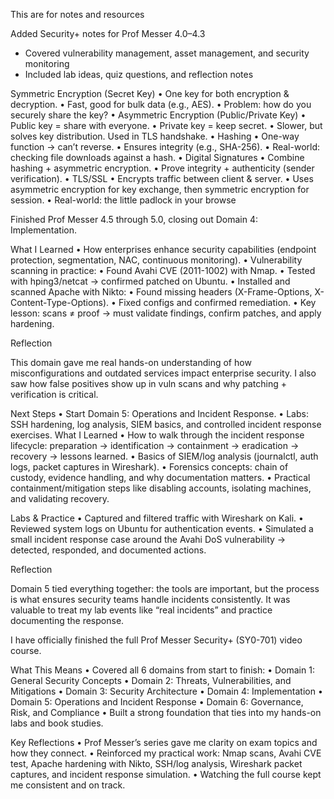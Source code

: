 This are for notes and resources

Added Security+ notes for Prof Messer 4.0–4.3  
- Covered vulnerability management, asset management, and security monitoring  
- Included lab ideas, quiz questions, and reflection notes

Symmetric Encryption (Secret Key)
	•	One key for both encryption & decryption.
	•	Fast, good for bulk data (e.g., AES).
	•	Problem: how do you securely share the key?
	•	Asymmetric Encryption (Public/Private Key)
	•	Public key = share with everyone.
	•	Private key = keep secret.
	•	Slower, but solves key distribution. Used in TLS handshake.
	•	Hashing
	•	One-way function → can’t reverse.
	•	Ensures integrity (e.g., SHA-256).
	•	Real-world: checking file downloads against a hash.
	•	Digital Signatures
	•	Combine hashing + asymmetric encryption.
	•	Prove integrity + authenticity (sender verification).
	•	TLS/SSL
	•	Encrypts traffic between client & server.
	•	Uses asymmetric encryption for key exchange, then symmetric encryption for session.
	•	Real-world: the little padlock in your browse


Finished Prof Messer 4.5 through 5.0, closing out Domain 4: Implementation.

What I Learned
	•	How enterprises enhance security capabilities (endpoint protection, segmentation, NAC, continuous monitoring).
	•	Vulnerability scanning in practice:
	•	Found Avahi CVE (2011-1002) with Nmap.
	•	Tested with hping3/netcat → confirmed patched on Ubuntu.
	•	Installed and scanned Apache with Nikto:
	•	Found missing headers (X-Frame-Options, X-Content-Type-Options).
	•	Fixed configs and confirmed remediation.
	•	Key lesson: scans ≠ proof → must validate findings, confirm patches, and apply hardening.

Reflection

This domain gave me real hands-on understanding of how misconfigurations and outdated services impact enterprise security. I also saw how false positives show up in vuln scans and why patching + verification is critical.

Next Steps
	•	Start Domain 5: Operations and Incident Response.
	•	Labs: SSH hardening, log analysis, SIEM basics, and controlled incident response exercises.
What I Learned
	•	How to walk through the incident response lifecycle: preparation → identification → containment → eradication → recovery → lessons learned.
	•	Basics of SIEM/log analysis (journalctl, auth logs, packet captures in Wireshark).
	•	Forensics concepts: chain of custody, evidence handling, and why documentation matters.
	•	Practical containment/mitigation steps like disabling accounts, isolating machines, and validating recovery.

Labs & Practice
	•	Captured and filtered traffic with Wireshark on Kali.
	•	Reviewed system logs on Ubuntu for authentication events.
	•	Simulated a small incident response case around the Avahi DoS vulnerability → detected, responded, and documented actions.

Reflection

Domain 5 tied everything together: the tools are important, but the process is what ensures security teams handle incidents consistently. It was valuable to treat my lab events like “real incidents” and practice documenting the response.

I have officially finished the full Prof Messer Security+ (SY0-701) video course.

What This Means
	•	Covered all 6 domains from start to finish:
	•	Domain 1: General Security Concepts
	•	Domain 2: Threats, Vulnerabilities, and Mitigations
	•	Domain 3: Security Architecture
	•	Domain 4: Implementation
	•	Domain 5: Operations and Incident Response
	•	Domain 6: Governance, Risk, and Compliance
	•	Built a strong foundation that ties into my hands-on labs and book studies.

Key Reflections
	•	Prof Messer’s series gave me clarity on exam topics and how they connect.
	•	Reinforced my practical work: Nmap scans, Avahi CVE test, Apache hardening with Nikto, SSH/log analysis, Wireshark packet captures, and incident response simulation.
	•	Watching the full course kept me consistent and on track.
